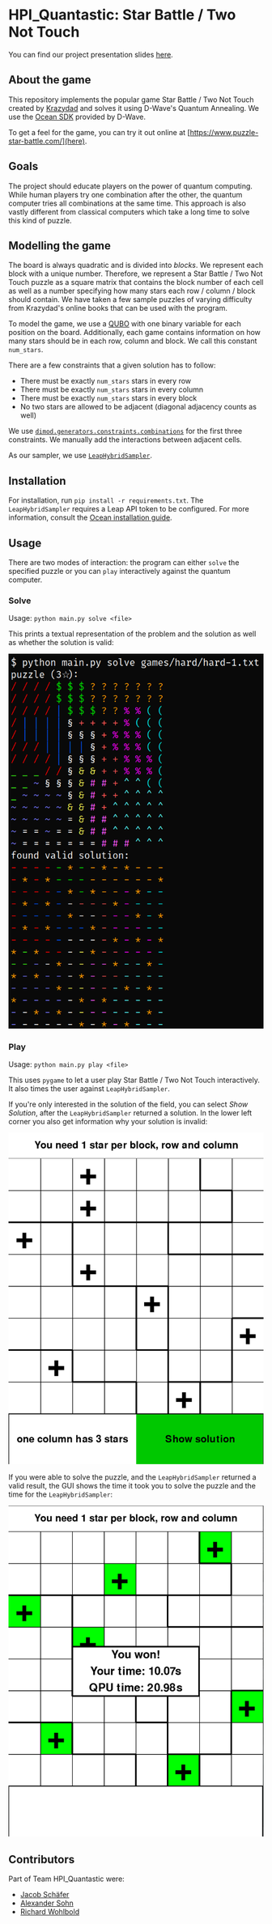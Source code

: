 # HPI_Quantastic: Star Battle / Two Not Touch

You can find our project presentation slides [here](iquhack2021_hpi_quantastic.pdf). 

## About the game
This repository implements the popular game Star Battle / Two Not Touch created by [Krazydad](https://krazydad.com/twonottouch/) and solves it using D-Wave's Quantum Annealing. We use the [Ocean SDK](https://docs.ocean.dwavesys.com/en/stable/) provided by D-Wave.

To get a feel for the game, you can try it out online at [https://www.puzzle-star-battle.com/](here).

## Goals
The project should educate players on the power of quantum computing. While human players try one combination after the other, the quantum computer tries all combinations at the same time. This approach is also vastly different from classical computers which take a long time to solve this kind of puzzle.

## Modelling the game
The board is always quadratic and is divided into _blocks_. We represent each block with a unique number. Therefore, we represent a Star Battle / Two Not Touch puzzle as a square matrix that contains the block number of each cell as well as a number specifying how many stars each row / column / block should contain. We have taken a few sample puzzles of varying difficulty from Krazydad's online books that can be used with the program.

To model the game, we use a [QUBO](https://en.wikipedia.org/wiki/Quadratic_unconstrained_binary_optimization) with one binary variable for each position on the board. Additionally, each game contains information on how many stars should be in each row, column and block. We call this constant `num_stars`.

There are a few constraints that a given solution has to follow:

- There must be exactly `num_stars` stars in every row
- There must be exactly `num_stars` stars in every column
- There must be exactly `num_stars` stars in every block
- No two stars are allowed to be adjacent (diagonal adjacency counts as well)

We use [`dimod.generators.constraints.combinations`](https://docs.ocean.dwavesys.com/projects/dimod/en/latest/reference/bqm/generated/dimod.generators.constraints.combinations.html) for the first three constraints. We manually add the interactions between adjacent cells.

As our sampler, we use [`LeapHybridSampler`](https://docs.ocean.dwavesys.com/projects/system/en/stable/reference/samplers.html#leaphybridsampler).

## Installation

For installation, run `pip install -r requirements.txt`. The `LeapHybridSampler` requires a Leap API token to be configured. For more information, consult the [Ocean installation guide](https://docs.ocean.dwavesys.com/en/stable/overview/install.html).

## Usage

There are two modes of interaction: the program can either `solve` the specified puzzle or you can `play` interactively against the quantum computer.

### Solve

Usage: `python main.py solve <file>`

This prints a textual representation of the problem and the solution as well as whether the solution is valid:

![program output](screenshots/output.png)

### Play
Usage: `python main.py play <file>`

This uses `pygame` to let a user play Star Battle / Two Not Touch interactively. It also times the user against `LeapHybridSampler`.

If you're only interested in the solution of the field, you can select _Show Solution_, after the `LeapHybridSampler` returned a solution. In the lower left corner you also get information why your solution is invalid:

![gui output](screenshots/gui_not_solved.png)

If you were able to solve the puzzle, and the `LeapHybridSampler` returned a valid result, the GUI shows the time it took you to solve the puzzle and the time for the `LeapHybridSampler`:

![gui output](screenshots/gui_solved.png)

## Contributors

Part of Team HPI_Quantastic were:

- [Jacob Schäfer](https://github.com/jacob271)
- [Alexander Sohn](https://github.com/Sohn123)
- [Richard Wohlbold](https://github.com/rgwohlbold)
